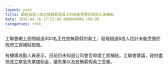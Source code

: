 ```yaml
---
layout: post
title: 調查指逾八成正放無薪假員工料未能受惠於政府工資補貼
date: 2020-04-26 17:51:04.000000000 +08:00
categories: rthk
---
```


工聯會網上訪問超過300名正在放無薪假的員工，發現超過8成人估計未能受惠於政府工資補貼措施。

有機場地勤人員表示，目前仍未知道公司會否申請工資補貼，工聯會建議，政府盡快成立緊急失業援助金，讓失業以及放無薪假員工受惠。

